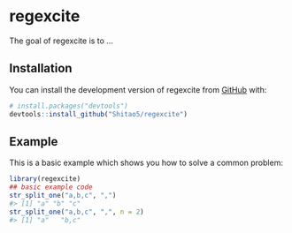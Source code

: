 
<!-- README.md is generated from README.Rmd. Please edit that file -->

# regexcite

<!-- badges: start -->
<!-- badges: end -->

The goal of regexcite is to …

## Installation

You can install the development version of regexcite from
[GitHub](https://github.com/) with:

``` r
# install.packages("devtools")
devtools::install_github("Shitao5/regexcite")
```

## Example

This is a basic example which shows you how to solve a common problem:

``` r
library(regexcite)
## basic example code
str_split_one("a,b,c", ",")
#> [1] "a" "b" "c"
str_split_one("a,b,c", ",", n = 2)
#> [1] "a"   "b,c"
```
